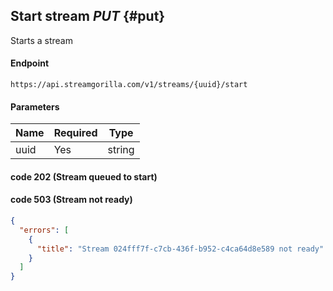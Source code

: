 ## Start stream *PUT* {#put}

Starts a stream

#### Endpoint
```console
https://api.streamgorilla.com/v1/streams/{uuid}/start
```

#### Parameters

| Name |  Required  | Type
| - | - |  - |
| uuid | Yes | string 


#### code 202 (Stream queued to start)


#### code 503 (Stream not ready)

```json
{
  "errors": [
    {
      "title": "Stream 024fff7f-c7cb-436f-b952-c4ca64d8e589 not ready"
    }
  ]
}
```